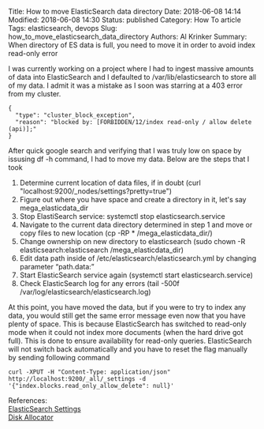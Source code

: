 Title: How to move ElasticSearch data directory
Date: 2018-06-08 14:14
Modified: 2018-06-08 14:30
Status: published
Category: How To article
Tags: elasticsearch, devops
Slug: how_to_move_elasticsearch_data_directory
Authors: Al Krinker
Summary: When directory of ES data is full, you need to move it in order to avoid index read-only error

I was currently working on a project where I had to ingest massive amounts of data into ElasticSearch and I defaulted to /var/lib/elasticsearch to store all of my data. 
I admit it was a mistake as I soon was starring at a 403 error from my cluster.

```console
{
  "type": "cluster_block_exception",
  "reason": "blocked by: [FORBIDDEN/12/index read-only / allow delete (api)];"
}
```
After quick google search and verifying that I was truly low on space by issusing df -h command, I had to move my data. Below are the steps that I took<br />
1. Determine current location of data files, if in doubt (curl "localhost:9200/_nodes/settings?pretty=true")<br />
2. Figure out where you have space and create a directory in it, let's say mega_elasticdata_dir<br />
3. Stop ElastiSearch service: systemctl stop elasticsearch.service<br />
4. Navigate to the current data directory determined in step 1 and move or copy files to new location (cp -RP * /mega_elasticdata_dir/)<br />
5. Change ownership on new directory to elasticsearch (sudo chown -R elasticsearch:elasticsearch /mega_elasticdata_dir)<br />
6. Edit data path inside of /etc/elasticsearch/elasticsearch.yml by changing parameter “path.data:”<br />
7. Start ElasticSearch service again (systemctl start elasticsearch.service)<br />
8. Check ElasticSearch log for any errors (tail -500f /var/log/elasticsearch/elasticsearch.log)<br />

At this point, you have moved the data, but if you were to try to index any data, you would still get the same error message even now that you have plenty of space.
This is because ElasticSearch has switched to read-only mode when it could not index more documents (when the hard drive got full). This is done to ensure 
availability for read-only queries. ElasticSearch will not switch back automatically and you have to reset the flag manually by sending following command

```console
curl -XPUT -H "Content-Type: application/json" http://localhost:9200/_all/_settings -d '{"index.blocks.read_only_allow_delete": null}'
```

References:<br />
[ElasticSearch Settings](https://www.elastic.co/guide/en/elasticsearch/reference/current/settings.html)<br />
[Disk Allocator](https://www.elastic.co/guide/en/elasticsearch/reference/6.2/disk-allocator.html)